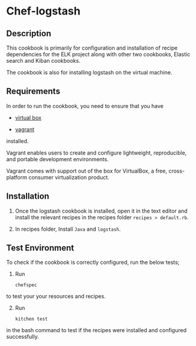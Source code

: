 # Chef-logstash

## Description

This cookbook is primarily for configuration and installation of recipe dependencies for the ELK project along with
other two cookbooks, Elastic search and Kiban cookbooks.

The cookbook is also for installing logstash on the virtual machine.

## Requirements

In order to run the cookbook, you need to ensure that you have

* [virtual box](https://www.virtualbox.org/wiki/Downloads)

* [vagrant](https://www.vagrantup.com/downloads.html)

installed.

Vagrant enables users to create and configure lightweight, reproducible, and portable development environments.

Vagrant comes with support out of the box for VirtualBox, a free, cross-platform consumer virtualization product.

## Installation

1. Once the logstash cookbook is installed, open it in the text editor and install the relevant recipes in the recipes folder `recipes > default.rb`.

2. In recipes folder, Install `Java` and `logstash`.

## Test Environment

To check if the cookbook is correctly configured, run the below tests; 

1. Run

	``chefspec``

 to test your your resources and recipes.

2. Run

	``kitchen test``

in the bash command to test if the recipes were installed and configured successfully.
